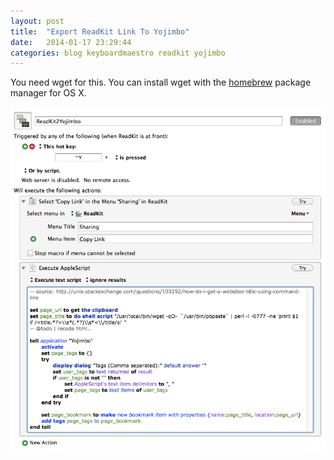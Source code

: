 ```yaml
---
layout: post
title:  "Export ReadKit Link To Yojimbo"
date:   2014-01-17 23:29:44
categories: blog keyboardmaestro readkit yojimbo
---
```


You need wget for this. You can install wget with the [homebrew](http://brew.sh) package manager for OS X.

![keyboardmaestroscreenshot](/img/readkit2yojimbo.png)
